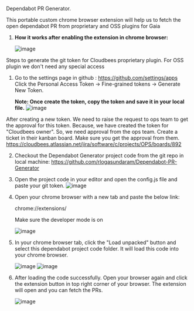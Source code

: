 Dependabot PR Generator.

This portable custom chrome browser extension will help us to fetch the open dependabot PR from proprietary and OSS plugins for Gaia

1. **How it works after enabling the extension in chrome browser:**

   ![image](https://github.com/rlogasundaram/Dependabot-PR-Generator/assets/142486073/af158b44-7cbe-4971-93a5-e9072769a934)

Steps to generate the git token for Cloudbees proprietary plugin. For OSS plugin we don't need any special access
1. Go to the settings page in github : https://github.com/settings/apps
   Click the Personal Access Token -> Fine-grained tokens -> Generate New Token.
   
   **Note: Once create the token, copy the token and save it in your local file.**
   ![image](https://github.com/rlogasundaram/Dependabot-PR-Generator/assets/142486073/da467027-2937-4834-8ac1-0ff769e9f472)

After creating a new token. We need to raise the request to ops team to get the approval for this token. Because, we have created the token for "Cloudbees owner". So, we need approval from the ops team. Create a ticket in their kanban board. Make sure you get the approval from them.
https://cloudbees.atlassian.net/jira/software/c/projects/OPS/boards/892

2. Checkout the Dependabot Generator project code from the git repo in local machine:
   https://github.com/rlogasundaram/Dependabot-PR-Generator

3. Open the project code in your editor and open the config.js file and paste your git token.
   ![image](https://github.com/rlogasundaram/Dependabot-PR-Generator/assets/142486073/3521eec6-41d3-49ca-a008-39aba06d1107)
  
4. Open your chrome browser with a new tab and paste the below link:
   
   chrome://extensions/
   
   Make sure the developer mode is on
   
   ![image](https://github.com/rlogasundaram/Dependabot-PR-Generator/assets/142486073/87d1fe45-82c7-4bc2-bb8d-af657ddda707)

5. In your chrome browser tab, click the "Load unpacked" button and select this dependabot project code folder. It will load this code into your chrome browser.

   ![image](https://github.com/rlogasundaram/Dependabot-PR-Generator/assets/142486073/c3a0f5cd-1bba-484b-890c-dbc2af5529ed)
   ![image](https://github.com/rlogasundaram/Dependabot-PR-Generator/assets/142486073/77c7b7ef-85cc-4c30-ac51-4e6aa4dfb776)


6. After loading the code successfully. Open your browser again and click the extension button in top right corner of your browser. The extension will open and you can fetch the PRs.
   
   ![image](https://github.com/rlogasundaram/Dependabot-PR-Generator/assets/142486073/1fbca001-2819-4fcb-8815-144b431645a8)

   

   

   
